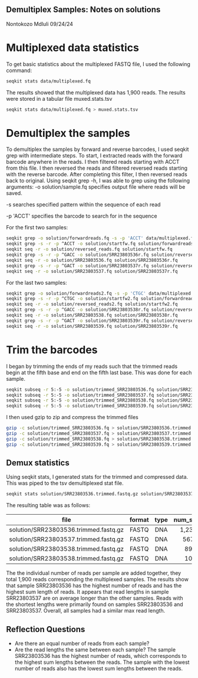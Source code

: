 ## Demultiplex Samples: Notes on solutions 
Nontokozo Mdluli 09/24/24


# Multiplexed data statistics

To get basic statistics about the multiplexed FASTQ file, I used the following command:

```bash
seqkit stats data/multiplexed.fq 
```
The results showed that the multiplexed data has 1,900 reads. The results were stored in a tabular file muxed.stats.tsv

```bash
seqkit stats data/multiplexed.fq > muxed.stats.tsv
```

# Demultiplex the samples
To demultiplex the samples by forward and reverse barcodes, I used seqkit grep with intermediate steps. To start, I extracted reads with the forward barcode anywhere in the reads. I then filtered reads starting with ACCT from this file. I then reversed the reads and filtered reversed reads starting with the reverse barcode. After completing this filter, I then reversed reads back to original.
Using seqkit grep -h, I was able to grep using the following arguments:
-o solution/sample.fq specifies output file where reads will be saved.

-s searches specified pattern within the sequence of each read

-p 'ACCT' specifies the barcode to search for in the sequence

For the first two samples:

```bash
seqkit grep -o solution/forwardreads.fq -s -p 'ACCT' data/multiplexed.fq
seqkit grep -s -r -p ^ACCT -o solution/startfw.fq solution/forwardreads.fq  
seqkit seq -r -o solution/reversed_reads.fq solution/startfw.fq
seqkit grep -s -r -p ^GACC -o solution/SRR23803536r.fq solution/reversed_reads.fq
seqkit seq -r -o solution/SRR23803536.fq solution/SRR23803536r.fq 
seqkit grep -s -r -p ^GACT -o solution/SRR23803537r.fq solution/reversed_reads.fq 
seqkit seq -r -o solution/SRR23803537.fq solution/SRR23803537r.fq 
```
For the last two samples:

```bash
seqkit grep -o solution/forwardreads2.fq -s -p 'CTGC' data/multiplexed.fq
seqkit grep -s -r -p ^CTGC -o solution/startfw2.fq solution/forwardreads2.fq  
seqkit seq -r -o solution/reversed_reads2.fq solution/startfw2.fq 
seqkit grep -s -r -p ^GACC -o solution/SRR23803538r.fq solution/reversed_reads2.fq 
seqkit seq -r -o solution/SRR23803538.fq solution/SRR23803538r.fq 
seqkit grep -s -r -p ^GACT -o solution/SRR23803539r.fq solution/reversed_reads2.fq 
seqkit seq -r -o solution/SRR23803539.fq solution/SRR23803539r.fq 
```

# Trim the barcodes
I began by trimming the ends of my reads such that the trimmed reads begin at the fifth base and end on the fifth last base. This was done for each sample. 

```bash
seqkit subseq -r 5:-5 -o solution/trimmed_SRR23803536.fq solution/SRR23803536.fq
seqkit subseq -r 5:-5 -o solution/trimmed_SRR23803537.fq solution/SRR23803537.fq
seqkit subseq -r 5:-5 -o solution/trimmed_SRR23803538.fq solution/SRR23803538.fq
seqkit subseq -r 5:-5 -o solution/trimmed_SRR23803539.fq solution/SRR23803539.fq
```    
I then used gzip to zip and compress the trimmed files

```bash
gzip -c solution/trimmed_SRR23803536.fq > solution/SRR23803536.trimmed.fastq.gz
gzip -c solution/trimmed_SRR23803537.fq > solution/SRR23803537.trimmed.fastq.gz
gzip -c solution/trimmed_SRR23803538.fq > solution/SRR23803538.trimmed.fastq.gz
gzip -c solution/trimmed_SRR23803539.fq > solution/SRR23803539.trimmed.fastq.gz
```

## Demux statistics
Using seqkit stats, I generated stats for the trimmed and compressed data. This was piped to the tsv demultiplexed stat file.

```bash
seqkit stats solution/SRR23803536.trimmed.fastq.gz solution/SRR23803537.trimmed.fastq.gz solution/SRR23803538.trimmed.fastq.gz solution/SRR23803539.trimmed.fastq.gz > demuxed.stats.tsv
```
The resulting table was as follows:

|file                                   |format  |type | num_seqs |sum_len   |min_len  |avg_len  |max_len   |
|:-------------------------------------:|:------:|:---:|:--------:|:--------:|:-------:|:-------:|:--------:|
|solution/SRR23803536.trimmed.fastq.gz  |FASTQ   |DNA  |1,234     |153,328   |35       |124.3    |151       |
|solution/SRR23803537.trimmed.fastq.gz  |FASTQ   |DNA  |567       |82,897    |35       |146.2    |151       |
|solution/SRR23803538.trimmed.fastq.gz  |FASTQ   |DNA  |89        |12,039    |64       |135.3    |151       |
|solution/SRR23803538.trimmed.fastq.gz  |FASTQ   |DNA  |10        |1,323     |96       |132.3    |151       |

The the individual number of reads per sample are added together, they total 1,900 reads corresponding the multiplexed samples.
The results show that sample SRR23803536 has the highest number of reads and has the highest sum length of reads. It appears that read lengths in sample SRR23803537 are on average longer than the other samples. Reads with the shortest lengths were primarily found on samples SRR23803536 and SRR23803537. Overall, all samples had a similar max read length.    

## Reflection Questions
 - Are there an equal number of reads from each sample?
 - Are the read lengths the same between each sample?
The sample SRR23803536 has the highest number of reads, which corresponds to the highest sum lengths between the reads. The sample with the lowest number of reads also has the lowest sum lengths between the reads. 


